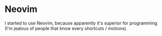 # Neovim

I started to use Neovim, because apparently it's superior for programming (I'm jealous of people that know every shortcuts / motions).


